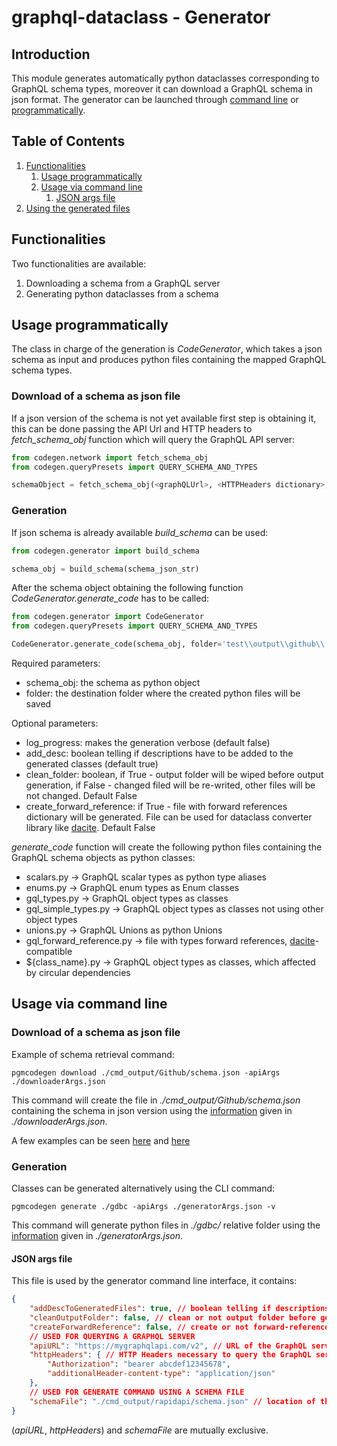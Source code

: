 # graphql-dataclass - Generator

## Introduction

This module generates automatically python dataclasses corresponding to GraphQL schema types, moreover it can download a GraphQL schema in json format.
The generator can be launched through [command line](#usage-via-command-line) or [programmatically](#usage-programmatically).


## Table of Contents

1. [Functionalities](#functionalities)
    1. [Usage programmatically](#usage-programmatically)
    2. [Usage via command line](#usage-via-command-line)
        1. [JSON args file](#json-args-file)
2. [Using the generated files](#using-the-generated-files)


## Functionalities

Two functionalities are available:

1) Downloading a schema from a GraphQL server
2) Generating python dataclasses from a schema


## Usage programmatically

The class in charge of the generation is _CodeGenerator_, which takes a json schema as input and produces python files containing the mapped GraphQL schema types.

### Download of a schema as json file

If a json version of the schema is not yet available first step is obtaining it, this can be done passing the API Url and HTTP headers to _fetch_schema_obj_ function which will query the GraphQL API server:

```python
from codegen.network import fetch_schema_obj
from codegen.queryPresets import QUERY_SCHEMA_AND_TYPES

schemaObject = fetch_schema_obj(<graphQLUrl>, <HTTPHeaders dictionary>, QUERY_SCHEMA_AND_TYPES)
```

### Generation

If json schema is already available _build_schema_ can be used:

```python
from codegen.generator import build_schema

schema_obj = build_schema(schema_json_str)
```

After the schema object obtaining the following function _CodeGenerator.generate_code_ has to be called:

```python
from codegen.generator import CodeGenerator
from codegen.queryPresets import QUERY_SCHEMA_AND_TYPES

CodeGenerator.generate_code(schema_obj, folder='test\\output\\github\\', log_progress=False, add_desc=True)
```

Required parameters:

* schema_obj: the schema as python object
* folder: the destination folder where the created python files will be saved

Optional parameters:

* log_progress: makes the generation verbose (default false)
* add_desc: boolean telling if descriptions have to be added to the generated classes (default true)
* clean_folder: boolean, if True - output folder will be wiped before output generation, if False - changed filed will be re-writed, other files will be not changed. Default False
* create_forward_reference: if True - file with forward references dictionary will be generated. File can be used for dataclass converter library like [dacite](https://github.com/konradhalas/dacite). Default False

_generate_code_ function will create the following python files containing the GraphQL schema objects as python classes:

* scalars.py -> GraphQL scalar types as python type aliases
* enums.py -> GraphQL enum types as Enum classes
* gql_types.py -> GraphQL object types as classes
* gql_simple_types.py -> GraphQL object types as classes not using other object types
* unions.py -> GraphQL Unions as python Unions
* gql_forward_reference.py -> file with types forward references, [dacite](https://github.com/konradhalas/dacite)-compatible
* ${class_name}.py -> GraphQL object types as classes, which affected by circular dependencies


## Usage via command line

### Download of a schema as json file

Example of schema retrieval command:

```
pgmcodegen download ./cmd_output/Github/schema.json -apiArgs ./downloaderArgs.json
```

This command will create the file in _./cmd_output/Github/schema.json_ containing the schema in json version using the [information](#json-args-file) given in _./downloaderArgs.json_.


A few examples can be seen [here](https://github.com/nikikuzi/graphql-dataclass/blob/develop/tests/gdbc_unittest.py#L9) and [here](https://github.com/nikikuzi/graphql-dataclass/blob/develop/tests/gh_unittest.py#L13)


### Generation

Classes can be generated alternatively using the CLI command:

```
pgmcodegen generate ./gdbc -apiArgs ./generatorArgs.json -v
```

This command will generate python files in _./gdbc/_ relative folder using the [information](#json-args-file) given in _./generatorArgs.json_.


#### JSON args file

This file is used by the generator command line interface, it contains:

```json
{
    "addDescToGeneratedFiles": true, // boolean telling if descriptions have to be added to the generated classes (strongly advised to be true)
    "cleanOutputFolder": false, // clean or not output folder before generation
    "createForwardReference": false, // create or not forward-reference file
    // USED FOR QUERYING A GRAPHQL SERVER
    "apiURL": "https://mygraphqlapi.com/v2", // URL of the GraphQL server to query
    "httpHeaders": { // HTTP Headers necessary to query the GraphQL server
        "Authorization": "bearer abcdef12345678",
        "additionalHeader-content-type": "application/json"
    },
    // USED FOR GENERATE COMMAND USING A SCHEMA FILE
    "schemaFile": "./cmd_output/rapidapi/schema.json" // location of the json version of schema file
}
```

(_apiURL_, _httpHeaders_) and _schemaFile_ are mutually exclusive.
